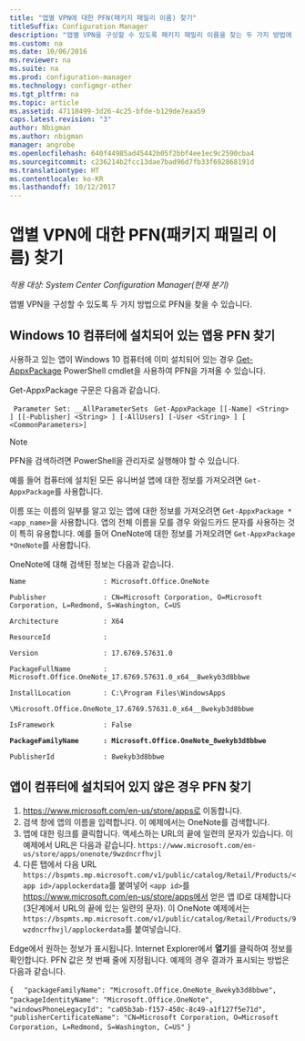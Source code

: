 ```yaml
---
title: "앱별 VPN에 대한 PFN(패키지 패밀리 이름) 찾기"
titleSuffix: Configuration Manager
description: "앱별 VPN을 구성할 수 있도록 패키지 패밀리 이름을 찾는 두 가지 방법에 대해 알아봅니다."
ms.custom: na
ms.date: 10/06/2016
ms.reviewer: na
ms.suite: na
ms.prod: configuration-manager
ms.technology: configmgr-other
ms.tgt_pltfrm: na
ms.topic: article
ms.assetid: 47118499-3d26-4c25-bfde-b129de7eaa59
caps.latest.revision: "3"
author: Nbigman
ms.author: nbigman
manager: angrobe
ms.openlocfilehash: 640f44985ad45442b05f2bbf4ee1ec9c2590cba4
ms.sourcegitcommit: c236214b2fcc13dae7bad96d7fb33f692868191d
ms.translationtype: HT
ms.contentlocale: ko-KR
ms.lasthandoff: 10/12/2017
---
```

# <a name="find-a-package-family-name-pfn-for-per-app-vpn"></a>앱별 VPN에 대한 PFN(패키지 패밀리 이름) 찾기

*적용 대상: System Center Configuration Manager(현재 분기)*


앱별 VPN을 구성할 수 있도록 두 가지 방법으로 PFN을 찾을 수 있습니다.

## <a name="find-a-pfn-for-an-app-thats-installed-on-a-windows-10-computer"></a>Windows 10 컴퓨터에 설치되어 있는 앱용 PFN 찾기

사용하고 있는 앱이 Windows 10 컴퓨터에 이미 설치되어 있는 경우 [Get-AppxPackage](https://technet.microsoft.com/library/hh856044.aspx) PowerShell cmdlet을 사용하여 PFN을 가져올 수 있습니다.

Get-AppxPackage 구문은 다음과 같습니다.

` Parameter Set: __AllParameterSets`
` Get-AppxPackage [[-Name] <String> ] [[-Publisher] <String> ] [-AllUsers] [-User <String> ] [ <CommonParameters>]`

> [!NOTE]
> PFN을 검색하려면 PowerShell을 관리자로 실행해야 할 수 있습니다.

예를 들어 컴퓨터에 설치된 모든 유니버설 앱에 대한 정보를 가져오려면 `Get-AppxPackage`를 사용합니다.

이름 또는 이름의 일부를 알고 있는 앱에 대한 정보를 가져오려면 `Get-AppxPackage *<app_name>`을 사용합니다. 앱의 전체 이름을 모를 경우 와일드카드 문자를 사용하는 것이 특히 유용합니다. 예를 들어 OneNote에 대한 정보를 가져오려면 `Get-AppxPackage *OneNote`를 사용합니다.


OneNote에 대해 검색된 정보는 다음과 같습니다.

`Name                   : Microsoft.Office.OneNote`

`Publisher              : CN=Microsoft Corporation, O=Microsoft Corporation, L=Redmond, S=Washington, C=US`

`Architecture           : X64`

`ResourceId             :`

`Version                : 17.6769.57631.0`

`PackageFullName        : Microsoft.Office.OneNote_17.6769.57631.0_x64__8wekyb3d8bbwe`

`InstallLocation        : C:\Program Files\WindowsApps`

`\Microsoft.Office.OneNote_17.6769.57631.0_x64__8wekyb3d8bbwe`

`IsFramework            : False`

**`PackageFamilyName      : Microsoft.Office.OneNote_8wekyb3d8bbwe`**

`PublisherId            : 8wekyb3d8bbwe`



## <a name="find-a-pfn-if-the-app-is-not-installed-on-a-computer"></a>앱이 컴퓨터에 설치되어 있지 않은 경우 PFN 찾기

1.  https://www.microsoft.com/en-us/store/apps로 이동합니다.
2.  검색 창에 앱의 이름을 입력합니다. 이 예제에서는 OneNote를 검색합니다.
3.  앱에 대한 링크를 클릭합니다. 액세스하는 URL의 끝에 일련의 문자가 있습니다. 이 예제에서 URL은 다음과 같습니다. `https://www.microsoft.com/en-us/store/apps/onenote/9wzdncrfhvjl`
4.  다른 탭에서 다음 URL `https://bspmts.mp.microsoft.com/v1/public/catalog/Retail/Products/<app id>/applockerdata`를 붙여넣어 `<app id>`를 https://www.microsoft.com/en-us/store/apps에서 얻은 앱 ID로 대체합니다(3단계에서 URL의 끝에 있는 일련의 문자). 이 OneNote 예제에서는 `https://bspmts.mp.microsoft.com/v1/public/catalog/Retail/Products/9wzdncrfhvjl/applockerdata`를 붙여넣습니다.

Edge에서 원하는 정보가 표시됩니다. Internet Explorer에서 **열기**를 클릭하여 정보를 확인합니다. PFN 값은 첫 번째 줄에 지정됩니다. 예제의 경우 결과가 표시되는 방법은 다음과 같습니다.


`{`
`  "packageFamilyName": "Microsoft.Office.OneNote_8wekyb3d8bbwe",`
`  "packageIdentityName": "Microsoft.Office.OneNote",`
`  "windowsPhoneLegacyId": "ca05b3ab-f157-450c-8c49-a1f127f5e71d",`
`  "publisherCertificateName": "CN=Microsoft Corporation, O=Microsoft Corporation, L=Redmond, S=Washington, C=US"`
`}`
